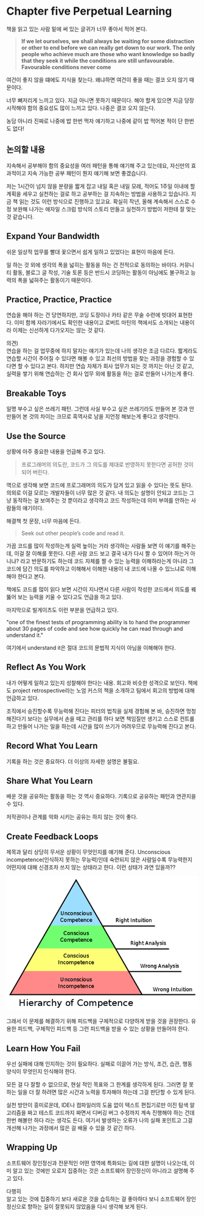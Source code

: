 # Chapter five Perpetual Learning

책을 읽고 있는 사람 밑에 써 있는 글귀가 너무 좋아서 적어 본다.

> **If we let ourselves, we shall always be waiting for some distraction or other to end before we can really get down to our work. The only people who achieve much are those who want knowledge so badly that they seek it while the conditions are still unfavourable. Favourable conditions never come**

여건이 좋지 않을 떄에도 지식을 찾는다. 왜냐하면 여건이 좋을 때는 결코 오지 않기 때문이다.

너무 뼈저리게 느끼고 있다. 지금 아니면 못하기 때문이다. 해야 할게 있으면 지금 당장 시작해야 함의 중요성도 많이 느끼고 있다. 나중은 결코 오지 않는다.

농담 아니라 진짜로 나중에 밥 한번 먹자 얘기하고 나중에 같이 밥 먹어본 적이 단 한번도 없다!

## 논의할 내용

지속해서 공부해야 함의 중요성을 여러 패턴을 통해 얘기해 주고 있는데요, 자신만의 효과적이고 지속 가능한 공부 패턴이 뭔지 얘기해 보면 좋겠습니다. 

저는 1시간이 넘지 않을 분량을 짧게 잡고 내일 혹은 내일 모레, 적어도 1주일 이내에 할 계획을 세우고 실천하는 걸로 하고 공부하는 걸 지속하는 방법을 사용하고 있습니다. 지금 책 읽는 것도 이런 방식으로 진행하고 있고요. 확실히 작년, 올해 계속해서 스스로 수정 보완해 나가는 애자일 스크럼 방식의 스토리 만들고 실천하기 방법이 저한테 잘 맞는 것 같습니다.

## Expand Your Bandwidth

쉬운 일상적 업무를 빨대 꽃으면서 쉽게 일하고 있었다는 표현이 마음에 든다.

일 하는 것 외에 생각의 폭을 넓히는 활동을 하는 건 전적으로 동의하는 바이다. 커뮤니티 활동, 블로그 글 작성, 기술 토론 등은 반드시 코딩하는 활동이 아님에도 불구하고 능력의 폭을 넓혀주는 활동이기 때문이다.

## Practice, Practice, Practice

연습을 해야 하는 건 당연하지만, 코딩 도장이나 카타 같은 무술 수련에 빗대어 표현한다. 이미 함께 자라기에서도 확인한 내용이고 로버트 마틴의 책에서도 소개되는 내용이라 이제는 신선하게 다가오지는 않는 것 같다.

의견)  
연습을 하는 걸 업무중에 하지 말자는 얘기가 있는데 나의 생각은 조금 다르다. 짧게라도 연습할 시간이 주어질 수 있다면 해볼 수 있고 최선의 방법을 찾는 과정을 경험할 수 있다면 할 수 있다고 본다. 하지만 연습 자체가 회사 업무가 되는 것 까지는 아닌 것 같고, 실력을 쌓기 위해 연습하는 건 회사 업무 외에 활동을 하는 걸로 만들어 나가는게 좋다.

## Breakable Toys

일명 부수고 싶은 쓰레기 패턴. 그런데 사실 부수고 싶은 쓰레기라도 만들어 본 것과 안만들어 본 것의 차이는 크므로 흑역사로 남을 지언정 해보는게 좋다고 생각한다.

## Use the Source

상황에 아주 중요한 내용을 언급해 주고 있다.

> 프로그래머의 의도란, 코드가 그 의도를 제대로 반영하지 못한다면 공허한 것이 되어 버린다.

역으로 생각해 보면 코드에 프로그래머의 의도가 담겨 있고 읽을 수 있다는 뜻도 된다. 의외로 이걸 모르는 개발자들이 너무 많은 것 같다. 내 의도는 설명이 안되고 코드는 그냥 동작하는 걸 보여주는 것 뿐이라고 생각하고 코드 작성하는데 의미 부여를 안하는 사람들의 얘기이다.

해결책 첫 문장, 너무 마음에 든다.

> Seek out other people’s code and read it.

가끔 코드를 많이 작성하는게 실력 높이는 거라 생각하는 사람들 보면 이 얘기를 해주는데, 이걸 잘 이해를 못한다. 다른 사람 코드 보고 결국 내가 다시 짤 수 있어야 하는거 아니냐? 라고 반문하기도 하는데 코드 자체를 짤 수 있는 능력을 이해하라는게 아니라 그 코드에 담긴 의도를 파악하고 이해해서 이해한 내용이 내 코드에 나올 수 있느냐로 이해해야 한다고 본다.

책에도 코드를 많이 읽다 보면 시간이 지나면서 다른 사람이 작성한 코드에서 의도를 꿰뚫어 보는 능력을 키울 수 있다고도 언급을 하고 있다.

마지막으로 빌게이츠도 이런 부분을 언급하고 있다.

"one of the finest tests of programming ability is to hand the programmer about 30 pages of code and see how quickly he can read through and understand it."

여기에서 understand it은 절대 코드의 문법적 지식이 아님을 이해해야 한다.

## Reflect As You Work

내가 어떻게 일하고 있는지 성찰해야 한다는 내용. 회고와 비슷한 성격으로 보인다. 책에도 project retrospective라는 노엄 커스의 책을 소개하고 팀에서 회고의 방법에 대해 언급하고 있다.

조직에서 승진할수록 무능력해 진다는 피터의 법칙을 실제 경험해 본 바, 승진하면 멍청해진다기 보다는 실무에서 손을 떼고 관리를 하다 보면 책임질만 생기고 스스로 컨트롤하고 만들어 나가는 일을 하는데 시간을 많이 쓰기가 어려우므로 무능력해 진다고 본다.

## Record What You Learn

기록을 하는 것은 중요하다. 더 이상의 자세한 설명은 불필요.

## Share What You Learn

배운 것을 공유하는 활동을 하는 것 역시 중요하다. 기록으로 공유하는 패턴과 연관지을 수 있다.

저작권이나 관계를 악화 시키는 공유는 하지 않는 것이 좋다.

## Create Feedback Loops

제목과 달리 상당히 무서운 상황이 무엇인지를 얘기해 준다.
Unconscious incompetence(인식하지 못하는 무능력)인데 숙련되지 않은 사람일수록 무능력한지 어떤지에 대해 신경조차 쓰지 않는 상태라고 한다. 이런 상태가 과연 있을까??

![Four stage of competence](640px-Competence_Hierarchy_adapted_from_Noel_Burch_by_Igor_Kokcharov.svg.png)

그래서 이 문제를 해결하기 위해 피드백을 구체적으로 다양하게 받을 것을 권장한다. 유용한 피드백, 구체적인 피드백 등 그런 피드백을 받을 수 있는 상황을 만들어야 한다.

## Learn How You Fail

우선 실패에 대해 인지하는 것이 필요하다. 실패로 이끌어 가는 방식, 조건, 습관, 행동 양식이 무엇인지 인식해야 한다.

모든 걸 다 잘할 수 없으므로, 현실 적인 목표와 그 한계를 생각하게 된다. 그러면 잘 못하는 일을 더 잘 하려면 많은 시간과 노력을 투자해야 하는데 그걸 판단할 수 있게 된다.

실천 방안이 흥미로운데, IDE나 컴파일러의 도움 없이 텍스트 편집기로만 이진 탐색 알고리즘을 짜고 테스트 코드까지 짜면서 디버깅 버그 수정까지 계속 진행해야 하는 건데 한번 해볼만 하다 라는 생각도 든다. 여기서 발생하는 오류가 나의 실패 포인트고 그걸 개선해 나가는 과정에서 많은 걸 배울 수 있을 것 같긴 하다.

## Wrapping Up 

소프트웨어 장인정신과 전문적인 어떤 영역에 특화되는 길에 대한 설명이 나오는데, 이미 알고 있는 것에만 오로지 집중하는 것은 소프트웨어 장인정신이 아니라고 설명해 주고 있다.

다행히  
알고 있는 것에 집중하기 보다 새로운 것을 습득하는 걸 좋아하다 보니 소프트웨어 장인정신으로 향하는 길이 잘못되지 않았음을 다시 생각해 보게 된다.